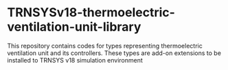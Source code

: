 # TRNSYSv18-thermoelectric-ventilation-unit-library
This repository contains codes for types representing thermoelectric ventilation unit and its controllers. These types are add-on extensions to be installed to TRNSYS v18 simulation environment
